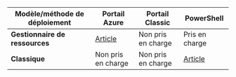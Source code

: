 | **Modèle/méthode de déploiement** | **Portail Azure** | **Portail Classic** | **PowerShell** |
| --- | --- | --- | --- |
| **Gestionnaire de ressources** |[Article](../articles/vpn-gateway/vpn-gateway-howto-multi-site-to-site-resource-manager-portal.md) |Non pris en charge |Pris en charge |
| **Classique** |Non pris en charge |Non pris en charge |[Article](../articles/vpn-gateway/vpn-gateway-multi-site.md) |



<!--HONumber=Nov16_HO3-->


